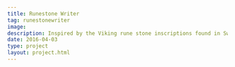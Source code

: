 ```yaml
---
title: Runestone Writer
tag: runestonewriter
image: 
description: Inspired by the Viking rune stone inscriptions found in Sweden I created this web-based SVG rune stone generator. In particular it puts text (runes) on a fractal ribbon. It should eventuallt also automatically add graphic story elements to get the full runestone feeling but it has not yet reached that stage.
date: 2016-04-03
type: project
layout: project.html
---
```



